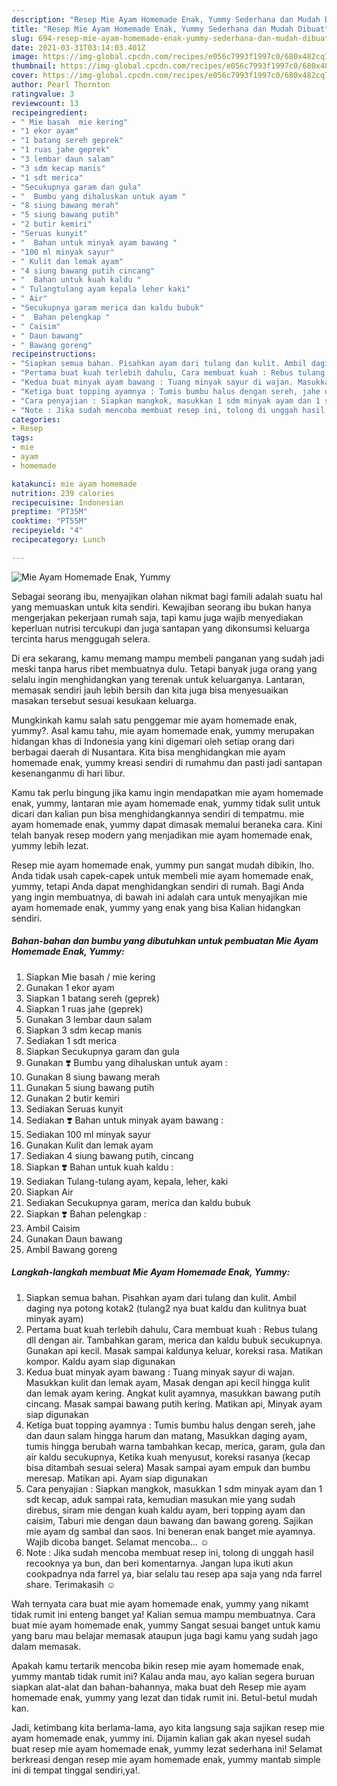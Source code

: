 ```yaml
---
description: "Resep Mie Ayam Homemade Enak, Yummy Sederhana dan Mudah Dibuat"
title: "Resep Mie Ayam Homemade Enak, Yummy Sederhana dan Mudah Dibuat"
slug: 694-resep-mie-ayam-homemade-enak-yummy-sederhana-dan-mudah-dibuat
date: 2021-03-31T03:14:03.401Z
image: https://img-global.cpcdn.com/recipes/e056c7993f1997c0/680x482cq70/mie-ayam-homemade-enak-yummy-foto-resep-utama.jpg
thumbnail: https://img-global.cpcdn.com/recipes/e056c7993f1997c0/680x482cq70/mie-ayam-homemade-enak-yummy-foto-resep-utama.jpg
cover: https://img-global.cpcdn.com/recipes/e056c7993f1997c0/680x482cq70/mie-ayam-homemade-enak-yummy-foto-resep-utama.jpg
author: Pearl Thornton
ratingvalue: 3
reviewcount: 13
recipeingredient:
- " Mie basah  mie kering"
- "1 ekor ayam"
- "1 batang sereh geprek"
- "1 ruas jahe geprek"
- "3 lembar daun salam"
- "3 sdm kecap manis"
- "1 sdt merica"
- "Secukupnya garam dan gula"
- "  Bumbu yang dihaluskan untuk ayam "
- "8 siung bawang merah"
- "5 siung bawang putih"
- "2 butir kemiri"
- "Seruas kunyit"
- "  Bahan untuk minyak ayam bawang "
- "100 ml minyak sayur"
- " Kulit dan lemak ayam"
- "4 siung bawang putih cincang"
- "  Bahan untuk kuah kaldu "
- " Tulangtulang ayam kepala leher kaki"
- " Air"
- "Secukupnya garam merica dan kaldu bubuk"
- "  Bahan pelengkap "
- " Caisim"
- " Daun bawang"
- " Bawang goreng"
recipeinstructions:
- "Siapkan semua bahan. Pisahkan ayam dari tulang dan kulit. Ambil daging nya potong kotak2 (tulang2 nya buat kaldu dan kulitnya buat minyak ayam)"
- "Pertama buat kuah terlebih dahulu, Cara membuat kuah : Rebus tulang dll dengan air. Tambahkan garam, merica dan kaldu bubuk secukupnya. Gunakan api kecil. Masak sampai kaldunya keluar, koreksi rasa. Matikan kompor. Kaldu ayam siap digunakan"
- "Kedua buat minyak ayam bawang : Tuang minyak sayur di wajan. Masukkan kulit dan lemak ayam, Masak dengan api kecil hingga kulit dan lemak ayam kering. Angkat kulit ayamnya, masukkan bawang putih cincang. Masak sampai bawang putih kering. Matikan api, Minyak ayam siap digunakan"
- "Ketiga buat topping ayamnya : Tumis bumbu halus dengan sereh, jahe dan daun salam hingga harum dan matang, Masukkan daging ayam, tumis hingga berubah warna tambahkan kecap, merica, garam, gula dan air kaldu secukupnya, Ketika kuah menyusut, koreksi rasanya (kecap bisa ditambah sesuai selera) Masak sampai ayam empuk dan bumbu meresap. Matikan api. Ayam siap digunakan"
- "Cara penyajian : Siapkan mangkok, masukkan 1 sdm minyak ayam dan 1 sdt kecap, aduk sampai rata, kemudian masukan mie yang sudah direbus, siram mie dengan kuah kaldu ayam, beri topping ayam dan caisim, Taburi mie dengan daun bawang dan bawang goreng. Sajikan mie ayam dg sambal dan saos. Ini beneran enak banget mie ayamnya. Wajib dicoba banget. Selamat mencoba... ☺️"
- "Note : Jika sudah mencoba membuat resep ini, tolong di unggah hasil recooknya ya bun, dan beri komentarnya. Jangan lupa ikuti akun cookpadnya nda farrel ya, biar selalu tau resep apa saja yang nda farrel share. Terimakasih ☺️"
categories:
- Resep
tags:
- mie
- ayam
- homemade

katakunci: mie ayam homemade 
nutrition: 239 calories
recipecuisine: Indonesian
preptime: "PT35M"
cooktime: "PT55M"
recipeyield: "4"
recipecategory: Lunch

---
```



![Mie Ayam Homemade Enak, Yummy](https://img-global.cpcdn.com/recipes/e056c7993f1997c0/680x482cq70/mie-ayam-homemade-enak-yummy-foto-resep-utama.jpg)

Sebagai seorang ibu, menyajikan olahan nikmat bagi famili adalah suatu hal yang memuaskan untuk kita sendiri. Kewajiban seorang ibu bukan hanya mengerjakan pekerjaan rumah saja, tapi kamu juga wajib menyediakan keperluan nutrisi tercukupi dan juga santapan yang dikonsumsi keluarga tercinta harus menggugah selera.

Di era  sekarang, kamu memang mampu membeli panganan yang sudah jadi meski tanpa harus ribet membuatnya dulu. Tetapi banyak juga orang yang selalu ingin menghidangkan yang terenak untuk keluarganya. Lantaran, memasak sendiri jauh lebih bersih dan kita juga bisa menyesuaikan masakan tersebut sesuai kesukaan keluarga. 



Mungkinkah kamu salah satu penggemar mie ayam homemade enak, yummy?. Asal kamu tahu, mie ayam homemade enak, yummy merupakan hidangan khas di Indonesia yang kini digemari oleh setiap orang dari berbagai daerah di Nusantara. Kita bisa menghidangkan mie ayam homemade enak, yummy kreasi sendiri di rumahmu dan pasti jadi santapan kesenanganmu di hari libur.

Kamu tak perlu bingung jika kamu ingin mendapatkan mie ayam homemade enak, yummy, lantaran mie ayam homemade enak, yummy tidak sulit untuk dicari dan kalian pun bisa menghidangkannya sendiri di tempatmu. mie ayam homemade enak, yummy dapat dimasak memalui beraneka cara. Kini telah banyak resep modern yang menjadikan mie ayam homemade enak, yummy lebih lezat.

Resep mie ayam homemade enak, yummy pun sangat mudah dibikin, lho. Anda tidak usah capek-capek untuk membeli mie ayam homemade enak, yummy, tetapi Anda dapat menghidangkan sendiri di rumah. Bagi Anda yang ingin membuatnya, di bawah ini adalah cara untuk menyajikan mie ayam homemade enak, yummy yang enak yang bisa Kalian hidangkan sendiri.

<!--inarticleads1-->

##### Bahan-bahan dan bumbu yang dibutuhkan untuk pembuatan Mie Ayam Homemade Enak, Yummy:

1. Siapkan  Mie basah / mie kering
1. Gunakan 1 ekor ayam
1. Siapkan 1 batang sereh (geprek)
1. Siapkan 1 ruas jahe (geprek)
1. Gunakan 3 lembar daun salam
1. Siapkan 3 sdm kecap manis
1. Sediakan 1 sdt merica
1. Siapkan Secukupnya garam dan gula
1. Gunakan  ❣️ Bumbu yang dihaluskan untuk ayam :
1. Gunakan 8 siung bawang merah
1. Gunakan 5 siung bawang putih
1. Gunakan 2 butir kemiri
1. Sediakan Seruas kunyit
1. Sediakan  ❣️ Bahan untuk minyak ayam bawang :
1. Sediakan 100 ml minyak sayur
1. Gunakan  Kulit dan lemak ayam
1. Sediakan 4 siung bawang putih, cincang
1. Siapkan  ❣️ Bahan untuk kuah kaldu :
1. Sediakan  Tulang-tulang ayam, kepala, leher, kaki
1. Siapkan  Air
1. Sediakan Secukupnya garam, merica dan kaldu bubuk
1. Siapkan  ❣️ Bahan pelengkap :
1. Ambil  Caisim
1. Gunakan  Daun bawang
1. Ambil  Bawang goreng




<!--inarticleads2-->

##### Langkah-langkah membuat Mie Ayam Homemade Enak, Yummy:

1. Siapkan semua bahan. Pisahkan ayam dari tulang dan kulit. Ambil daging nya potong kotak2 (tulang2 nya buat kaldu dan kulitnya buat minyak ayam)
1. Pertama buat kuah terlebih dahulu, Cara membuat kuah : Rebus tulang dll dengan air. Tambahkan garam, merica dan kaldu bubuk secukupnya. Gunakan api kecil. Masak sampai kaldunya keluar, koreksi rasa. Matikan kompor. Kaldu ayam siap digunakan
1. Kedua buat minyak ayam bawang : Tuang minyak sayur di wajan. Masukkan kulit dan lemak ayam, Masak dengan api kecil hingga kulit dan lemak ayam kering. Angkat kulit ayamnya, masukkan bawang putih cincang. Masak sampai bawang putih kering. Matikan api, Minyak ayam siap digunakan
1. Ketiga buat topping ayamnya : Tumis bumbu halus dengan sereh, jahe dan daun salam hingga harum dan matang, Masukkan daging ayam, tumis hingga berubah warna tambahkan kecap, merica, garam, gula dan air kaldu secukupnya, Ketika kuah menyusut, koreksi rasanya (kecap bisa ditambah sesuai selera) Masak sampai ayam empuk dan bumbu meresap. Matikan api. Ayam siap digunakan
1. Cara penyajian : Siapkan mangkok, masukkan 1 sdm minyak ayam dan 1 sdt kecap, aduk sampai rata, kemudian masukan mie yang sudah direbus, siram mie dengan kuah kaldu ayam, beri topping ayam dan caisim, Taburi mie dengan daun bawang dan bawang goreng. Sajikan mie ayam dg sambal dan saos. Ini beneran enak banget mie ayamnya. Wajib dicoba banget. Selamat mencoba... ☺️
1. Note : Jika sudah mencoba membuat resep ini, tolong di unggah hasil recooknya ya bun, dan beri komentarnya. Jangan lupa ikuti akun cookpadnya nda farrel ya, biar selalu tau resep apa saja yang nda farrel share. Terimakasih ☺️




Wah ternyata cara buat mie ayam homemade enak, yummy yang nikamt tidak rumit ini enteng banget ya! Kalian semua mampu membuatnya. Cara buat mie ayam homemade enak, yummy Sangat sesuai banget untuk kamu yang baru mau belajar memasak ataupun juga bagi kamu yang sudah jago dalam memasak.

Apakah kamu tertarik mencoba bikin resep mie ayam homemade enak, yummy mantab tidak rumit ini? Kalau anda mau, ayo kalian segera buruan siapkan alat-alat dan bahan-bahannya, maka buat deh Resep mie ayam homemade enak, yummy yang lezat dan tidak rumit ini. Betul-betul mudah kan. 

Jadi, ketimbang kita berlama-lama, ayo kita langsung saja sajikan resep mie ayam homemade enak, yummy ini. Dijamin kalian gak akan nyesel sudah buat resep mie ayam homemade enak, yummy lezat sederhana ini! Selamat berkreasi dengan resep mie ayam homemade enak, yummy mantab simple ini di tempat tinggal sendiri,ya!.


